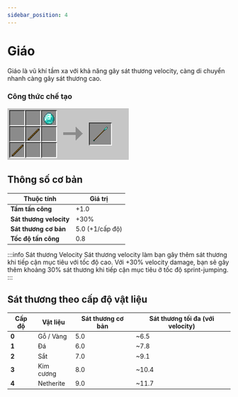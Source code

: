 ```yaml
---
sidebar_position: 4
---
```


# Giáo

Giáo là vũ khí tầm xa với khả năng gây sát thương velocity, càng di chuyển nhanh càng gây sát thương cao.

### Công thức chế tạo

![Giáo](./img/spears.png)

## Thông số cơ bản

| Thuộc tính | Giá trị |
|------------|---------|
| **Tầm tấn công** | +1.0 |
| **Sát thương velocity** | +30% |
| **Sát thương cơ bản** | 5.0 (+1/cấp độ) |
| **Tốc độ tấn công** | 0.8 |

:::info Sát thương Velocity
Sát thương velocity làm bạn gây thêm sát thương khi tiếp cận mục tiêu với tốc độ cao. Với +30% velocity damage, bạn sẽ gây thêm khoảng 30% sát thương khi tiếp cận mục tiêu ở tốc độ sprint-jumping.
:::

## Sát thương theo cấp độ vật liệu

| Cấp độ | Vật liệu | Sát thương cơ bản | Sát thương tối đa (với velocity) |
|--------|----------|-------------------|----------------------------------|
| **0** | Gỗ / Vàng | 5.0 | ~6.5 |
| **1** | Đá | 6.0 | ~7.8 |
| **2** | Sắt | 7.0 | ~9.1 |
| **3** | Kim cương | 8.0 | ~10.4 |
| **4** | Netherite | 9.0 | ~11.7 |
